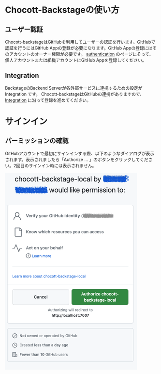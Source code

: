 # Chocott-Backstageの使い方

## ユーザー認証

Chocott-backstageはGitHubを利用してユーザーの認証を行います。GitHubで認証を行うにはGitHub Appの登録が必要になります。GitHub Appの登録にはそのアカウントのオーナー権限が必要です。
[authentication](./authentication/index.md) のページにそって、個人アカウントまたは組織アカウントにGitHub Appを登録してください。


## Integration

BackstageのBackend Serverが各外部サービスに連携するための設定が Integration です。
Chocott-backstageはGitHubの連携がありますので、[Integration](./integration/index.md) に沿って登録を進めてください。

# サインイン

## パーミッションの確認

GitHubアカウントで最初にサインインする際、以下のようなダイアログが表示されます。表示されましたら「Authorize ... 」のボタンをクリックしてください。2回目のサインイン時には表示されません。

![signin approve permission](./signin-approve-permission.png)